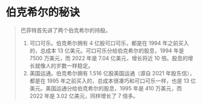 # 伯克希尔的秘诀
> 巴菲特首先讲了两个伯克希尔的持股。
> 1. 可口可乐。伯克希尔拥有 4 亿股可口可乐，都是在 1994 年之前买入的，总成本 13 亿美元。可口可乐分给伯克希尔的股息，1994 年是 7500 万美元，而 2022 年是 7.04 亿美元，增长将近 10 倍。股息的增长就像人的岁数一样稳定。
> 2. 美国运通。伯克希尔拥有 1.516 亿股美国运通（源自 2021 年股东信），都是在 1995 年之前买入的，总成本很凑巧和可口可乐一样，也是 13 亿美元。美国运通分给伯克希尔的股息，1995 年是 410 万美元，而 2022 年是 3.02 亿美元，同样增长了 7 倍多。
